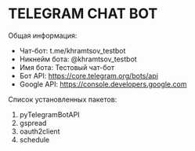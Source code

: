 # TELEGRAM CHAT BOT

Общая информация:

- Чат-бот: t.me/khramtsov_testbot
- Никнейм бота: @khramtsov_testbot
- Имя бота: Тестовый чат-бот
- Бот API: <https://core.telegram.org/bots/api>
- Google API: <https://console.developers.google.com>

Список установленных пакетов:

1. pyTelegramBotAPI
2. gspread
3. oauth2client
4. schedule
